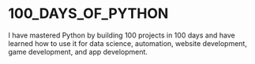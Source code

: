 # 100_DAYS_OF_PYTHON
I have mastered Python by building 100 projects in 100 days and have learned how to use it for data science, automation, website development, game development, and app development.
